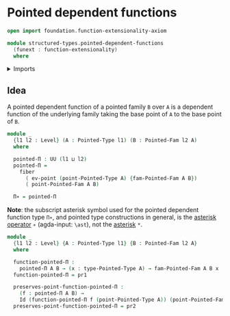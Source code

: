 # Pointed dependent functions

```agda
open import foundation.function-extensionality-axiom

module structured-types.pointed-dependent-functions
  (funext : function-extensionality)
  where
```

<details><summary>Imports</summary>

```agda
open import foundation.dependent-pair-types
open import foundation.fibers-of-maps funext
open import foundation.function-types funext
open import foundation.identity-types funext
open import foundation.universe-levels

open import structured-types.pointed-families-of-types
open import structured-types.pointed-types
```

</details>

## Idea

A pointed dependent function of a pointed family `B` over `A` is a dependent
function of the underlying family taking the base point of `A` to the base point
of `B`.

```agda
module _
  {l1 l2 : Level} (A : Pointed-Type l1) (B : Pointed-Fam l2 A)
  where

  pointed-Π : UU (l1 ⊔ l2)
  pointed-Π =
    fiber
      ( ev-point (point-Pointed-Type A) {fam-Pointed-Fam A B})
      ( point-Pointed-Fam A B)

  Π∗ = pointed-Π
```

**Note**: the subscript asterisk symbol used for the pointed dependent function
type `Π∗`, and pointed type constructions in general, is the
[asterisk operator](https://codepoints.net/U+2217) `∗` (agda-input: `\ast`), not
the [asterisk](https://codepoints.net/U+002A) `*`.

```agda
module _
  {l1 l2 : Level} {A : Pointed-Type l1} {B : Pointed-Fam l2 A}
  where

  function-pointed-Π :
    pointed-Π A B → (x : type-Pointed-Type A) → fam-Pointed-Fam A B x
  function-pointed-Π = pr1

  preserves-point-function-pointed-Π :
    (f : pointed-Π A B) →
    Id (function-pointed-Π f (point-Pointed-Type A)) (point-Pointed-Fam A B)
  preserves-point-function-pointed-Π = pr2
```
